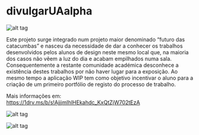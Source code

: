 # divulgarUAalpha
![alt tag](https://fwyl2a.bn1303.livefilestore.com/y3msxxwXfeVSAzLDfpVS8Xq24Kz0XjR6V8dVTdBFQ7c2BVzFkg6JbASr9PQz3_5RGcUuODxybFPPfv9rKZmBdNKkjYBDntiYBSp8ZZz7u8kD4nK4wsCR_EZA54r7g49JFFxBsTA8upyxuvkJO-fFOjxdTszAvnWDtXqnmnHJ-ZjJ0c?width=516&height=402&cropmode=none)

Este projeto surge integrado num projeto maior denominado “futuro das catacumbas” e nasceu da necessidade de dar a conhecer os trabalhos desenvolvidos pelos alunos de design neste mesmo local que, na maioria dos casos não vêem a luz do dia e acabam empilhados numa sala.
Consequentemente a restante comunidade académica desconhece a existência destes trabalhos por não haver lugar para a exposição. Ao mesmo tempo a aplicação WIP tem como objetivo incentivar o aluno para a criação de um primeiro portfólio de registo do processo de trabalho.

Mais informações em: https://1drv.ms/b/s!AjjjmIhlHEkahdc_KxQtZjW702tEzA


![alt tag](https://fwys2a.bn1303.livefilestore.com/y3mbFuMHWn3rFvtNN8pWpbg2A_z4slWFllLc3_wcgHsQrsEPCuXNJguNdxu7qIBSnVHS4xlZukDwj3pUT5YSKX5sbXmXiFhd6Hud7NSQibkq8Hlho7y-Fmo0Nu152hmvyc5FIJJONh9Ks0ggfa4G6_E4D7RWXNN9MPRD_XOZBbSDMA?width=1024&height=696&cropmode=none)

![alt tag](https://fwym2a.bn1303.livefilestore.com/y3mP588GQAdpE40CNmbhUudiFoc0-FHuvHvodAt_Gv5sLY6TlDomrjtI2jVBHtqcsQmC_cI4-vGtDN3oujdv_oNZRynJbq9PpQhHhNKuUDstfkkQD5slNUrQXU4-SInms829j6JbSS_v08DQ7SRUAJloxUxNpUTsfyr5AP_LUFY-rg?width=1145&height=495&cropmode=none)
